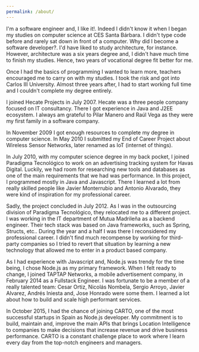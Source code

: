 ```yaml
---
permalink: /about/
---
```


I'm a software engineer and, I like it!. Indeed I didn't know it when I began my studies on computer science at CES Santa Bárbara. I didn't type code before and rarely sat down in front of a computer. Why did I become a software developer?. I'd have liked to study architecture, for instance. However, architecture was a six years degree and, I didn't have much time to finish my studies. Hence, two years of vocational degree fit better for me.

Once I had the basics of programming I wanted to learn more, teachers encouraged me to carry on with my studies. I took the risk and got into Carlos III University. Almost three years after, I had to start working full time and I couldn't complete my degree entirely.

I joined Hecate Projects in July 2007. Hecate was a three people company focused on IT consultancy. There I got experience in Java and J2EE ecosystem. I always am grateful to Pilar Manero and Raúl Vega as they were my first family in a software company.

In November 2009 I got enough resources to complete my degree in computer science. In May 2010 I submitted my End of Career Project about Wireless Sensor Networks, later renamed as IoT (internet of things).

In July 2010, with my computer science degree in my back pocket, I joined Paradigma Tecnológico to work on an advertising tracking system for Havas Digital. Luckily, we had room for researching new tools and databases as one of the main requirements that we had was performance. In this project, I programmed mostly in Java and Javascript. There I learned a lot from really skilled people like Javier Monterrubio and Antonio Alvarado, they were kind of inspiration for my professional career.

Sadly, the project concluded in July 2012. As I was in the outsourcing division of Paradigma Tecnológico, they relocated me to a different project. I was working in the IT department of Mutua Madrileña as a backend engineer. Their tech stack was based on Java frameworks, such as Spring, Structs, etc.. During the year and a half I was there I reconsidered my professional career. I didn't find much recompense by working for third-party companies so I tried to revert that situation by learning a new technology that allowed me to enter in a product based company.

As I had experience with Javascript and, Node.js was trendy for the time being, I chose Node.js as my primary framework. When I felt ready to change, I joined TAPTAP Networks, a mobile advertisement company, in February 2014 as a Fullstack Engineer. I was fortunate to be a member of a really talented team: Cesar Ortiz, Nicolás Nombela, Sergio Arroyo, Javier Alvarez, Andrés Iniesta and, Jose Honrado were some them. I learned a lot about how to build and scale high performant services.

In October 2015, I had the chance of joining CARTO, one of the most successful startups in Spain as Node.js developer. My commitment is to build, maintain and, improve the main APIs that brings Location Intelligence to companies to make decisions that increase revenue and drive business performance. CARTO is a constant challenge place to work where I learn every day from the top-notch engineers and managers.
